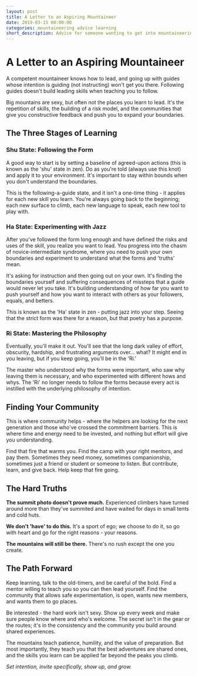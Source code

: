 ```yaml
---
layout: post
title: A Letter to an Aspiring Mountaineer
date: 2019-03-15 00:00:00
categories: mountaineering advice learning
short_description: Advice for someone wanting to get into mountaineering, based on years of climbing mountains around the world and the progression from follower to leader.
---
```


# A Letter to an Aspiring Mountaineer

A competent mountaineer knows how to lead, and going up with guides whose intention is guiding (not instructing) won't get you there. Following guides doesn't build leading skills when teaching you to follow.

Big mountains are sexy, but often not the places you learn to lead. It's the repetition of skills, the building of a risk model, and the communities that give you constructive feedback and push you to expand your boundaries.

## The Three Stages of Learning

### Shu State: Following the Form
A good way to start is by setting a baseline of agreed-upon actions (this is known as the 'shu' state in zen). Do as you're told (always use this knot) and apply it to your environment. It's important to stay within bounds when you don't understand the boundaries.

This is the following-a-guide state, and it isn't a one-time thing - it applies for each new skill you learn. You're always going back to the beginning; each new surface to climb, each new language to speak, each new tool to play with.

### Ha State: Experimenting with Jazz
After you've followed the form long enough and have defined the risks and uses of the skill, you realize you want to lead. You progress into the chasm of novice-intermediate syndrome, where you need to push your own boundaries and experiment to understand what the forms and 'truths' mean.

It's asking for instruction and then going out on your own. It's finding the boundaries yourself and suffering consequences of missteps that a guide would never let you take. It's building understanding of how far you want to push yourself and how you want to interact with others as your followers, equals, and betters.

This is known as the 'Ha' state in zen - putting jazz into your step. Seeing that the strict form was there for a reason, but that poetry has a purpose.

### Ri State: Mastering the Philosophy
Eventually, you'll make it out. You'll see that the long dark valley of effort, obscurity, hardship, and frustrating arguments over... what? It might end in you leaving, but if you keep going, you'll be in the 'Ri.'

The master who understood why the forms were important, who saw why leaving them is necessary, and who experimented with different hows and whys. The 'Ri' no longer needs to follow the forms because every act is instilled with the underlying philosophy of intention.

## Finding Your Community

This is where community helps - where the helpers are looking for the next generation and those who've crossed the commitment barriers. This is where time and energy need to be invested, and nothing but effort will give you understanding.

Find that fire that warms you. Find the camp with your right mentors, and pay them. Sometimes they need money, sometimes companionship, sometimes just a friend or student or someone to listen. But contribute, learn, and give back. Help keep that fire going.

## The Hard Truths

**The summit photo doesn't prove much.** Experienced climbers have turned around more than they've summited and have waited for days in small tents and cold huts.

**We don't 'have' to do this.** It's a sport of ego; we choose to do it, so go with heart and go for the right reasons - your reasons.

**The mountains will still be there.** There's no rush except the one you create.

## The Path Forward

Keep learning, talk to the old-timers, and be careful of the bold. Find a mentor willing to teach you so you can then lead yourself. Find the community that allows safe experimentation, is open, wants new members, and wants them to go places.

Be interested - the hard work isn't sexy. Show up every week and make sure people know where and who's welcome. The secret isn't in the gear or the routes; it's in the consistency and the community you build around shared experiences.

The mountains teach patience, humility, and the value of preparation. But most importantly, they teach you that the best adventures are shared ones, and the skills you learn can be applied far beyond the peaks you climb.

*Set intention, invite specifically, show up, and grow.*